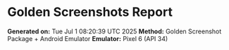 # Golden Screenshots Report

**Generated on:** Tue Jul  1 08:20:39 UTC 2025
**Method:** Golden Screenshot Package + Android Emulator
**Emulator:** Pixel 6 (API 34)


